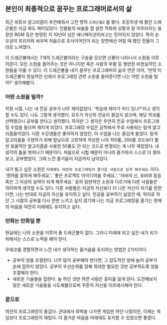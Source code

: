 ## 본인이 최종적으로 꿈꾸는 프로그래머로서의 삶
최근 유튜브 알고리즘이 추천해줘서 고전 명작 `드래곤볼Z` 를 봤다. 초등학생 때 봤던 드래곤볼은 지금 봐도 재미있었다. 인물들의 싸움을 잘 살린 작화와 상황과 잘 어우러지는 웅장한 BGM 등은 방영된 지 10년이 넘은 애니메이션이라고는 믿어지지 않았다. 특히 손오공이 프리저와 싸우며 처음으로 초사이어인이 되는 장면에선 어릴 때 봤던 전율이 그대로 느껴졌다. 

이 드래곤볼에서는 7개의 드래곤볼이라는 구슬을 모으면 신룡이 나타나서 소원을 이루어준다. 모든 소원을 들어주는 것은 아니지만 죽은 사람의 부활 등 웬만한 비현실적인 소원들을 이룰 수 있다. 이 드래곤볼을 내가 꿈꾸는 프로그래머의 삶과 연관 지어, '만약 이 드래곤볼이 현실적인 선에서 프로그래밍 관련 소원을 들어준다면 나는 어떤 소원을 빌까?' 생각해봤다.

### 어떤 소원을 빌까?
학창 시절, 나는 내 전공 공부가 너무 재미없었다. '학습에 재미가 어디 있나?'라고 생각할 수도 있다. 나도 그렇게 생각했다. 모두가 자신의 전공이 즐겁지 않으며, 해당 학과를 선택했으니 공부를 한다고 생각했다. 하지만 그 생각은 우연히 전공 수업에서 프로그래밍 수업을 들으며 깨지게 되었다. 프로그래밍 수업은 공학에서 주로 사용되는 탐색 알고리즘들이었다. 다른 수강생들은 좋아하지 않았던, 이 수업을 나는 즐겁게 들었다. 탐색 알고리즘을 구현하기 위해 밤낮으로 고민하여 작성한 나의 100줄, 200줄 코드보다 훨씬 효율적인 알고리즘을 사용한 50줄도 안 되는 코드로 변경되는 게 너무 재밌었다. 내 생각의 틀을 벗어나기 때문이다. 처음으로 시험 때문이 아니라 즐거워서 스스로 더 찾아보고, 공부했었다. 그때 느낀 즐거움이 지금까지 남아있다.

내가 빌고 싶은 소원은 `미래에도 여전히 프로그래밍이 즐거운 사람으로 있게 해주세요.`이다. '영어를 잘하게 해주세요.', '좋은 프로젝트 아이디어를 주세요.', '자바의 신, 포비와 동등 혹은 그 이상의 실력이 되게 해주세요.' 등의 일반적인 소원과 다르기에 다른 사람들은 의아하게 생각할 수도 있다. 다른 사람들은 지금의 자신보다 더 나은 자신이 되기를 원한다면, 나는 반대로 지금의 자신을 유지하고 싶다. 전공을 공부하기 싫었던 때, 억지로 하던 그 시절의 공부를 다시 한번 느끼고 싶지 않기에 나는 지금 프로그래밍을 즐기는 현재의 마음을 여전히 미래에도 유지하고 싶다.

### 만화는 만화일 뿐
현실에는 나의 소원을 이루어 줄 드래곤볼이 없다. 그러니 미래에 되고 싶은 내가 되기 위해서는 스스로 노력을 해야 한다.

우테코를 경험하면서 느낀 내가 생각하는 즐거움을 유지하는 방법은 2가지이다. 
- 공부의 양을 조절한다. 너무 많이 공부해야 한다면, 그 압도적인 양에 눌려 공부가 손에 잡히지 않았다. 공부의 우선순위를 정해 최대한 필요한 것만 공부하도록 양을 조절해야 한다.
- 새로운 기술들을 접한다. 늘 하던 것만 하면 사람은 흥미를 잃게 된다. 도전해보지 않은 새로운 기술들을 시도해봄으로써 꾸준히 자신을 리프레시해야 한다.

### 끝으로
여전히 프로그래밍이 즐겁다. 군대에서 외박을 나가면 게임만 하던 나였지만, 이제는 게임보다 프로그래밍이 재밌다. 이 즐거운 마음을 미래에도 유지할 수 있었으면 좋겠다.
